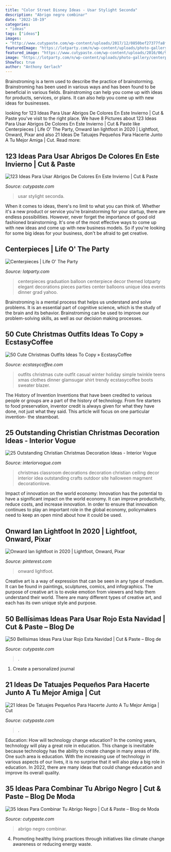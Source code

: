 ```yaml
---
title: "Color Street Disney Ideas - Usar Stylight Seconda"
description: "Abrigo negro combinar"
date: "2022-10-19"
categories:
- "ideas"
tags: ["ideas"]
images:
- "http://www.cutypaste.com/wp-content/uploads/2017/12/0850bef27377fa8f5835df205f938984.jpg"
featuredImage: "https://lotparty.com/n/wp-content/uploads/photo-gallery/centerpiece-41.JPG"
featured_image: "https://www.cutypaste.com/wp-content/uploads/2016/06/9bee9889598fda42d2cf1c1a1bb0262b.jpg"
image: "https://lotparty.com/n/wp-content/uploads/photo-gallery/centerpiece-41.JPG"
ShowToc: true
author: "Anthony Gerlach"
---
```



Brainstroming is a term used to describe the practice of brainstorming. Brainstroming has been used in various ways and has been found to be beneficial in various fields. Brainstroming can help you come up with ideas for products, services, or plans. It can also help you come up with new ideas for businesses.

	

		
looking for 123 Ideas Para Usar Abrigos De Colores En Este Invierno | Cut &amp; Paste you've visit to the right place. We have 8 Pictures about 123 Ideas Para Usar Abrigos De Colores En Este Invierno | Cut &amp; Paste like Centerpieces | Life O&#039; The Party, Onward Ian lightfoot in 2020 | Lightfoot, Onward, Pixar and also 21 Ideas De Tatuajes Pequeños Para Hacerte Junto A Tu Mejor Amiga | Cut. Read more:
		
    
## 123 Ideas Para Usar Abrigos De Colores En Este Invierno | Cut &amp; Paste

<img loading=lazy src="https://www.cutypaste.com/wp-content/uploads/2018/07/e6825a0da8e2747fbfd288cd2f99d33a.jpg" onerror="this.onerror=null;this.src='https://tse4.mm.bing.net/th?id=OIP.JPKTcExVlvFHPg9Zp3wgowHaKM&amp;pid=15.1';" alt="123 Ideas Para Usar Abrigos De Colores En Este Invierno | Cut &amp; Paste">

_Source: cutypaste.com_

>usar stylight seconda. 

	

When it comes to ideas, there's no limit to what you can think of. Whether it's a new product or service you're brainstorming for your startup, there are endless possibilities. However, never forget the importance of good old fashioned brainstorming. It's one of the most effective ways to come up with new ideas and come up with new business models. So if you're looking for some big ideas for your business, don't be afraid to get creative.

    
## Centerpieces | Life O&#039; The Party

<img loading=lazy src="https://lotparty.com/n/wp-content/uploads/photo-gallery/centerpiece-41.JPG" onerror="this.onerror=null;this.src='https://tse1.mm.bing.net/th?id=OIP.hn9B7UFO-G3l7OqAz81_WwHaLH&amp;pid=15.1';" alt="Centerpieces | Life O&#039; The Party">

_Source: lotparty.com_

>centerpieces graduation balloon centerpiece decor themed lotparty elegant decorations pieces parties center balloons unique idea events dinner grad yahoo. 

	

Brainstroming is a mental process that helps us understand and solve problems. It is an essential part of cognitive science, which is the study of the brain and its behavior. Brainstroming can be used to improve our problem-solving skills, as well as our decision making processes.

    
## 50 Cute Christmas Outfits Ideas To Copy » EcstasyCoffee

<img loading=lazy src="https://i1.wp.com/www.ecstasycoffee.com/wp-content/uploads/2016/10/Cute-Christmas-outfits-5.jpg?resize=467%2C700" onerror="this.onerror=null;this.src='https://tse4.mm.bing.net/th?id=OIP.5UUlrQWTJHXcDGPUiyKnkAHaLG&amp;pid=15.1';" alt="50 Cute Christmas Outfits Ideas To Copy » EcstasyCoffee">

_Source: ecstasycoffee.com_

>outfits christmas cute outfit casual winter holiday simple twinkle teens xmas clothes dinner glamsugar shirt trendy ecstasycoffee boots sweater blazer. 

	

The History of Invention
Inventions that have been credited to various people or groups are a part of the history of technology. From fire starters to food preservation, inventor credit is always given for what they have done, not just what they said. This article will focus on one particular invention- the steamboat.

    
## 25 Outstanding Christian Christmas Decoration Ideas - Interior Vogue

<img loading=lazy src="http://interiorvogue.com/wp-content/uploads/2016/09/Classroom-Christmas-Decoration-Idea.jpg" onerror="this.onerror=null;this.src='https://tse4.mm.bing.net/th?id=OIP.ijB7ljcUOjaJFN84-ERWJwHaK_&amp;pid=15.1';" alt="25 Outstanding Christian Christmas Decoration Ideas - Interior Vogue">

_Source: interiorvogue.com_

>christmas classroom decorations decoration christian ceiling decor interior idea outstanding crafts outdoor site halloween magment decorationlove. 

	

Impact of innovation on the world economy:
Innovation has the potential to have a significant impact on the world economy. It can improve productivity, reduce costs, and increase innovation. In order to ensure that innovation continues to play an important role in the global economy, policymakers need to keep an open mind about how it could be used.

    
## Onward Ian Lightfoot In 2020 | Lightfoot, Onward, Pixar

<img loading=lazy src="https://i.pinimg.com/736x/d9/85/bf/d985bf59cf36a2caae9f7b8ebd8e28e5.jpg" onerror="this.onerror=null;this.src='https://tse1.mm.bing.net/th?id=OIP.Dlz9hhWFRJg6Ct3CGSFbKQHaJ3&amp;pid=15.1';" alt="Onward Ian lightfoot in 2020 | Lightfoot, Onward, Pixar">

_Source: pinterest.com_

>onward lightfoot. 

	

Creative art is a way of expression that can be seen in any type of medium. It can be found in paintings, sculptures, comics, and infographics. The purpose of creative art is to evoke emotion from viewers and help them understand their world. There are many different types of creative art, and each has its own unique style and purpose.

    
## 50 Bellísimas Ideas Para Usar Rojo Esta Navidad | Cut &amp; Paste – Blog De

<img loading=lazy src="http://www.cutypaste.com/wp-content/uploads/2017/12/0850bef27377fa8f5835df205f938984.jpg" onerror="this.onerror=null;this.src='https://tse2.mm.bing.net/th?id=OIP.leRCdyK28JyjTS76RJq4EQHaJ4&amp;pid=15.1';" alt="50 Bellísimas Ideas Para Usar Rojo Esta Navidad | Cut &amp; Paste – Blog de">

_Source: cutypaste.com_

>. 

	

1. Create a personalized journal

    
## 21 Ideas De Tatuajes Pequeños Para Hacerte Junto A Tu Mejor Amiga | Cut

<img loading=lazy src="https://www.cutypaste.com/wp-content/uploads/2018/02/Captura-de-pantalla-2018-02-27-a-las-10.47.56-a.m..jpg" onerror="this.onerror=null;this.src='https://tse1.mm.bing.net/th?id=OIP.Hcohqe2nYruzHO8wyedM-wHaHZ&amp;pid=15.1';" alt="21 Ideas De Tatuajes Pequeños Para Hacerte Junto A Tu Mejor Amiga | Cut">

_Source: cutypaste.com_

>. 

	

Education: How will technology change education?
In the coming years, technology will play a great role in education. This change is inevitable because technology has the ability to create change in many areas of life. One such area is education. With the increasing use of technology in various aspects of our lives, it is no surprise that it will also play a big role in education. In 2022, there are many ideas that could change education and improve its overall quality.

    
## 35 Ideas Para Combinar Tu Abrigo Negro | Cut &amp; Paste – Blog De Moda

<img loading=lazy src="https://www.cutypaste.com/wp-content/uploads/2016/06/9bee9889598fda42d2cf1c1a1bb0262b.jpg" onerror="this.onerror=null;this.src='https://tse3.mm.bing.net/th?id=OIP.EjpHe6z1BIFLs1XaG1XUgwHaLH&amp;pid=15.1';" alt="35 Ideas Para Combinar Tu Abrigo Negro | Cut &amp; Paste – Blog de Moda">

_Source: cutypaste.com_

>abrigo negro combinar. 

	

4. Promoting healthy living practices through initiatives like climate change awareness or reducing energy waste. 

